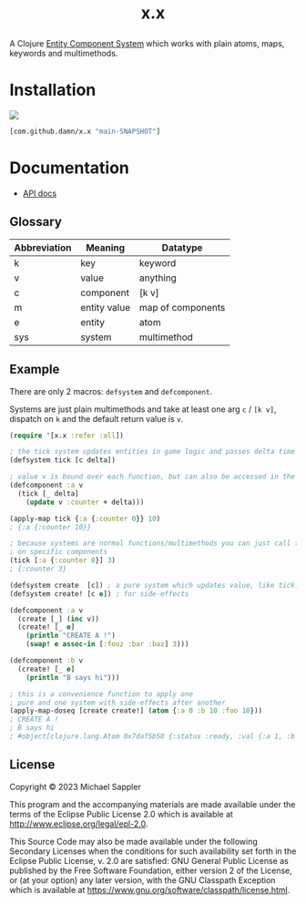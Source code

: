 # <p align="center"> x.x </p>

A Clojure [Entity Component System](https://en.wikipedia.org/wiki/Entity_component_system) which works with plain atoms, maps, keywords and multimethods.

# Installation

[![](https://jitpack.io/v/damn/x.x.svg)](https://jitpack.io/#damn/x.x)
``` clojure
[com.github.damn/x.x "main-SNAPSHOT"]
```

# Documentation

* [API docs](https://damn.github.io/x.x/)

## Glossary

Abbreviation | Meaning           | Datatype
-----        | ----              | ----
 k           | key               | keyword
 v           | value             | anything
 c           | component         | [k v]
 m           | entity value      | map of components
 e           | entity            | atom
 sys         | system            | multimethod

## Example

There are only 2 macros: `defsystem` and `defcomponent`.

Systems are just plain multimethods and take at least one arg `c` / `[k v]`, dispatch on `k` and the default return value is `v`.

``` clojure
(require '[x.x :refer :all])

; the tick system updates entities in game logic and passes delta time in elapsed ms since last update
(defsystem tick [c delta])

; value v is bound over each function, but can also be accessed in the first argument [k v]
(defcomponent :a v
  (tick [_ delta]
    (update v :counter + delta)))

(apply-map tick {:a {:counter 0}} 10)
; {:a {:counter 10}}

; because systems are normal functions/multimethods you can just call them directly also
; on specific components
(tick [:a {:counter 0}] 3)
; {:counter 3}

(defsystem create  [c]) ; a pure system which updates value, like tick. But with no extra argument.
(defsystem create! [c e]) ; for side-effects

(defcomponent :a v
  (create [_] (inc v))
  (create! [_ e]
    (println "CREATE A !")
    (swap! e assoc-in [:fooz :bar :baz] 3)))

(defcomponent :b v
  (create! [_ e]
    (println "B says hi")))

; this is a convenience function to apply one
; pure and one system with side-effects after another
(apply-map-doseq [create create!] (atom {:a 0 :b 10 :foo 10}))
; CREATE A !
; B says hi
; #object[clojure.lang.Atom 0x7daf5b58 {:status :ready, :val {:a 1, :b 10, :foo 10, :fooz {:bar {:baz 3}}}}]
```

## License

Copyright © 2023 Michael Sappler

This program and the accompanying materials are made available under the
terms of the Eclipse Public License 2.0 which is available at
http://www.eclipse.org/legal/epl-2.0.

This Source Code may also be made available under the following Secondary
Licenses when the conditions for such availability set forth in the Eclipse
Public License, v. 2.0 are satisfied: GNU General Public License as published by
the Free Software Foundation, either version 2 of the License, or (at your
option) any later version, with the GNU Classpath Exception which is available
at https://www.gnu.org/software/classpath/license.html.


